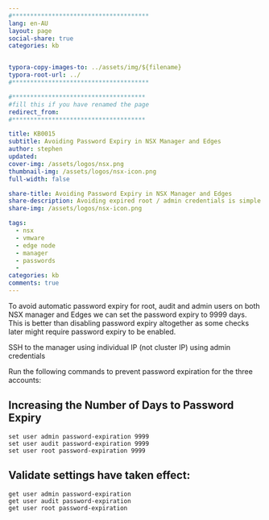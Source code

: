```yaml
---
#**************************************
lang: en-AU
layout: page
social-share: true
categories: kb


typora-copy-images-to: ../assets/img/${filename}
typora-root-url: ../
#**************************************

#*************************************
#fill this if you have renamed the page
redirect_from:
#*************************************

title: KB0015
subtitle: Avoiding Password Expiry in NSX Manager and Edges
author: stephen
updated: 
cover-img: /assets/logos/nsx.png
thumbnail-img: /assets/logos/nsx-icon.png
full-width: false

share-title: Avoiding Password Expiry in NSX Manager and Edges
share-description: Avoiding expired root / admin credentials is simple and should but should only ever be done on lab instances
share-img: /assets/logos/nsx-icon.png

tags:
  - nsx
  - vmware
  - edge node
  - manager
  - passwords
  -
categories: kb
comments: true
---
```


To avoid automatic password expiry for root, audit and admin users on both NSX manager and Edges we can set the password expiry to 9999 days. This is better than disabling password expiry altogether as some checks later might require password expiry to be enabled.

SSH to the manager using individual IP (not cluster IP) using admin credentials

Run the following commands to prevent password expiration for the three accounts:

## Increasing the Number of Days to Password Expiry

```
set user admin password-expiration 9999
set user audit password-expiration 9999
set user root password-expiration 9999
```

## Validate settings have taken effect:

```
get user admin password-expiration
get user audit password-expiration
get user root password-expiration
```

